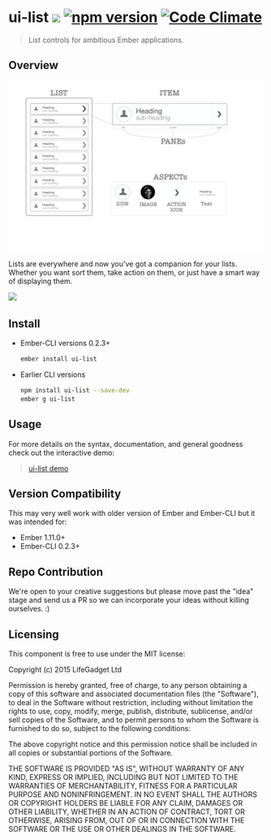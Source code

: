 # ui-list ![ ](https://travis-ci.org/lifegadget/ui-list.svg) [![npm version](https://badge.fury.io/js/ui-list.svg)](http://badge.fury.io/js/ui-list) [![Code Climate](https://codeclimate.com/github/lifegadget/ui-list/badges/gpa.svg)](https://codeclimate.com/github/lifegadget/ui-list)
> List controls for ambitious Ember applications.

## Overview ##

![ ](tests/dummy/public/images/hl-design.png)

Lists are everywhere and now you've got a companion for your lists. Whether you want sort them, take action on them, 
or just have a smart way of displaying them. 

[![](https://i.vimeocdn.com/video/539171647_640x358.jpg)](https://vimeo.com/141975827)

## Install ##

- Ember-CLI versions 0.2.3+
    ````bash
    ember install ui-list
    ````

- Earlier CLI versions
    ````bash
    npm install ui-list --save-dev
    ember g ui-list
    ````

## Usage ##
For more details on the syntax, documentation, and general goodness check out the interactive demo:

> [ui-list demo](http://development.ui-list.divshot.io)


## Version Compatibility

This may very well work with older version of Ember and Ember-CLI but it was intended for:

- Ember 1.11.0+
- Ember-CLI 0.2.3+

## Repo Contribution

We're open to your creative suggestions but please move past the "idea" stage 
and send us a PR so we can incorporate your ideas without killing ourselves. :)

## Licensing

This component is free to use under the MIT license:

Copyright (c) 2015 LifeGadget Ltd

Permission is hereby granted, free of charge, to any person obtaining a copy of
this software and associated documentation files (the "Software"), to deal in
the Software without restriction, including without limitation the rights to
use, copy, modify, merge, publish, distribute, sublicense, and/or sell copies
of the Software, and to permit persons to whom the Software is furnished to do
so, subject to the following conditions:

The above copyright notice and this permission notice shall be included in all
copies or substantial portions of the Software.

THE SOFTWARE IS PROVIDED "AS IS", WITHOUT WARRANTY OF ANY KIND, EXPRESS OR
IMPLIED, INCLUDING BUT NOT LIMITED TO THE WARRANTIES OF MERCHANTABILITY,
FITNESS FOR A PARTICULAR PURPOSE AND NONINFRINGEMENT. IN NO EVENT SHALL THE
AUTHORS OR COPYRIGHT HOLDERS BE LIABLE FOR ANY CLAIM, DAMAGES OR OTHER
LIABILITY, WHETHER IN AN ACTION OF CONTRACT, TORT OR OTHERWISE, ARISING FROM,
OUT OF OR IN CONNECTION WITH THE SOFTWARE OR THE USE OR OTHER DEALINGS IN THE
SOFTWARE.
